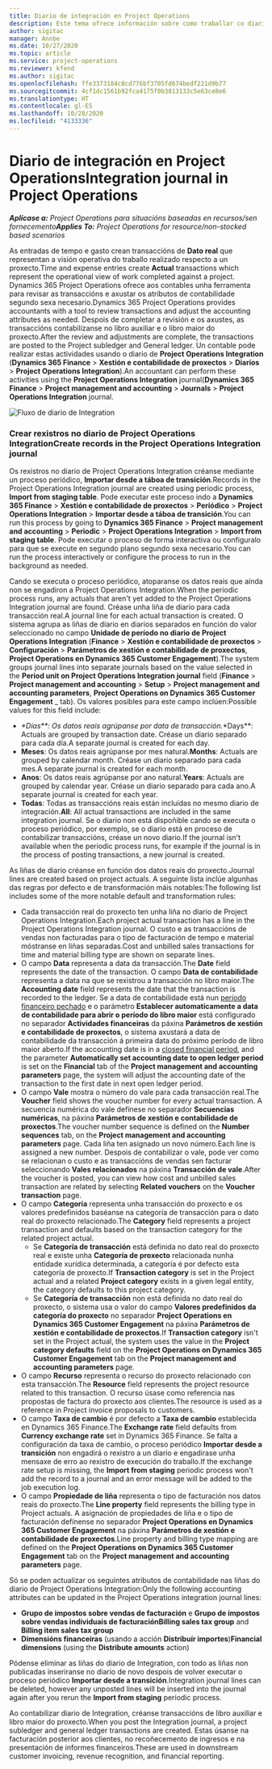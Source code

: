 ```yaml
---
title: Diario de integración en Project Operations
description: Este tema ofrece información sobre como traballar co diario de Integration en Project Operations.
author: sigitac
manager: Annbe
ms.date: 10/27/2020
ms.topic: article
ms.service: project-operations
ms.reviewer: kfend
ms.author: sigitac
ms.openlocfilehash: ffe3373184c8cd776bf3705fd674bedf221d9b77
ms.sourcegitcommit: 4cf1dc1561b92fca4175f0b3813133c5e63ce8e6
ms.translationtype: HT
ms.contentlocale: gl-ES
ms.lasthandoff: 10/28/2020
ms.locfileid: "4133336"
---
```

# <a name="integration-journal-in-project-operations"></a><span data-ttu-id="45d17-103">Diario de integración en Project Operations</span><span class="sxs-lookup"><span data-stu-id="45d17-103">Integration journal in Project Operations</span></span>

<span data-ttu-id="45d17-104">_**Aplícase a:** Project Operations para situacións baseadas en recursos/sen fornecemento_</span><span class="sxs-lookup"><span data-stu-id="45d17-104">_**Applies To:** Project Operations for resource/non-stocked based scenarios_</span></span>

<span data-ttu-id="45d17-105">As entradas de tempo e gasto crean transaccións de **Dato real** que representan a visión operativa do traballo realizado respecto a un proxecto.</span><span class="sxs-lookup"><span data-stu-id="45d17-105">Time and expense entries create **Actual** transactions which represent the operational view of work completed against a project.</span></span> <span data-ttu-id="45d17-106">Dynamics 365 Project Operations ofrece aos contables unha ferramenta para revisar as transaccións e axustar os atributos de contabilidade segundo sexa necesario.</span><span class="sxs-lookup"><span data-stu-id="45d17-106">Dynamics 365 Project Operations provides accountants with a tool to review transactions and adjust the accounting attributes as needed.</span></span> <span data-ttu-id="45d17-107">Despois de completar a revisión e os axustes, as transaccións contabilízanse no libro auxiliar e o libro maior do proxecto.</span><span class="sxs-lookup"><span data-stu-id="45d17-107">After the review and adjustments are complete, the transactions are posted to the Project subledger and General ledger.</span></span> <span data-ttu-id="45d17-108">Un contable pode realizar estas actividades usando o diario de **Project Operations Integration** (**Dynamics 365 Finance** > **Xestión e contabilidade de proxectos** > **Diarios** > **Project Operations Integration**).</span><span class="sxs-lookup"><span data-stu-id="45d17-108">An accountant can perform these activities using the **Project Operations Integration** journal(**Dynamics 365 Finance** > **Project management and accounting** > **Journals** > **Project Operations Integration** journal.</span></span>

![Fluxo de diario de Integration](./media/IntegrationJournal.png)

### <a name="create-records-in-the-project-operations-integration-journal"></a><span data-ttu-id="45d17-110">Crear rexistros no diario de Project Operations Integration</span><span class="sxs-lookup"><span data-stu-id="45d17-110">Create records in the Project Operations Integration journal</span></span>

<span data-ttu-id="45d17-111">Os rexistros no diario de Project Operations Integration créanse mediante un proceso periódico, **Importar desde a táboa de transición**.</span><span class="sxs-lookup"><span data-stu-id="45d17-111">Records in the Project Operations Integration journal are created using periodic process, **Import from staging table**.</span></span> <span data-ttu-id="45d17-112">Pode executar este proceso indo a **Dynamics 365 Finance** > **Xestión e contabilidade de proxectos** > **Periódico** > **Project Operations Integration** > **Importar desde a táboa de transición**.</span><span class="sxs-lookup"><span data-stu-id="45d17-112">You can run this process by going to **Dynamics 365 Finance** > **Project management and accounting** > **Periodic** > **Project Operations Integration** > **Import from staging table**.</span></span> <span data-ttu-id="45d17-113">Pode executar o proceso de forma interactiva ou configuralo para que se execute en segundo plano segundo sexa necesario.</span><span class="sxs-lookup"><span data-stu-id="45d17-113">You can run the process interactively or configure the process to run in the background as needed.</span></span>

<span data-ttu-id="45d17-114">Cando se executa o proceso periódico, atoparanse os datos reais que aínda non se engadiron a Project Operations Integration.</span><span class="sxs-lookup"><span data-stu-id="45d17-114">When the periodic process runs, any actuals that aren't yet added to the Project Operations Integration journal are found.</span></span> <span data-ttu-id="45d17-115">Créase unha liña de diario para cada transacción real.</span><span class="sxs-lookup"><span data-stu-id="45d17-115">A journal line for each actual transaction is created.</span></span>
<span data-ttu-id="45d17-116">O sistema agrupa as liñas de diario en diarios separados en función do valor seleccionado no campo **Unidade de período no diario de Project Operations Integration** (**Finance** > **Xestión e contabilidade de proxectos** > **Configuración** > **Parámetros de xestión e contabilidade de proxectos**, **Project Operations en Dynamics 365 Customer Engagement**).</span><span class="sxs-lookup"><span data-stu-id="45d17-116">The system groups journal lines into separate journals based on the value selected in the **Period unit on Project Operations Integration journal** field (**Finance** > **Project management and accounting** > **Setup** > **Project management and accounting parameters**, **Project Operations on Dynamics 365 Customer Engagement** _ tab).</span></span> <span data-ttu-id="45d17-117">Os valores posibles para este campo inclúen:</span><span class="sxs-lookup"><span data-stu-id="45d17-117">Possible values for this field include:</span></span>

  - <span data-ttu-id="45d17-118">_\*Días\*\*: Os datos reais agrúpanse por data de transacción.</span><span class="sxs-lookup"><span data-stu-id="45d17-118">_\*Days\*\*: Actuals are grouped by transaction date.</span></span> <span data-ttu-id="45d17-119">Créase un diario separado para cada día.</span><span class="sxs-lookup"><span data-stu-id="45d17-119">A separate journal is created for each day.</span></span>
  - <span data-ttu-id="45d17-120">**Meses**: Os datos reais agrúpanse por mes natural.</span><span class="sxs-lookup"><span data-stu-id="45d17-120">**Months**: Actuals are grouped by calendar month.</span></span> <span data-ttu-id="45d17-121">Créase un diario separado para cada mes.</span><span class="sxs-lookup"><span data-stu-id="45d17-121">A separate journal is created for each month.</span></span>
  - <span data-ttu-id="45d17-122">**Anos**: Os datos reais agrúpanse por ano natural.</span><span class="sxs-lookup"><span data-stu-id="45d17-122">**Years**: Actuals are grouped by calendar year.</span></span> <span data-ttu-id="45d17-123">Créase un diario separado para cada ano.</span><span class="sxs-lookup"><span data-stu-id="45d17-123">A separate journal is created for each year.</span></span>
  - <span data-ttu-id="45d17-124">**Todas**: Todas as transaccións reais están incluídas no mesmo diario de integración.</span><span class="sxs-lookup"><span data-stu-id="45d17-124">**All**: All actual transactions are included in the same integration journal.</span></span> <span data-ttu-id="45d17-125">Se o diario non está dispoñible cando se executa o proceso periódico, por exemplo, se o diario está en proceso de contabilizar transaccións, créase un novo diario.</span><span class="sxs-lookup"><span data-stu-id="45d17-125">If the journal isn't available when the periodic process runs, for example if the journal is in the process of posting transactions, a new journal is created.</span></span>

<span data-ttu-id="45d17-126">As liñas de diario créanse en función dos datos reais do proxecto.</span><span class="sxs-lookup"><span data-stu-id="45d17-126">Journal lines are created based on project actuals.</span></span> <span data-ttu-id="45d17-127">A seguinte lista inclúe algunhas das regras por defecto e de transformación máis notables:</span><span class="sxs-lookup"><span data-stu-id="45d17-127">The following list includes some of the more notable default and transformation rules:</span></span>

  - <span data-ttu-id="45d17-128">Cada transacción real do proxecto ten unha liña no diario de Project Operations Integration.</span><span class="sxs-lookup"><span data-stu-id="45d17-128">Each project actual transaction has a line in the Project Operations Integration journal.</span></span> <span data-ttu-id="45d17-129">O custo e as transaccións de vendas non facturadas para o tipo de facturación de tempo e material móstranse en liñas separadas.</span><span class="sxs-lookup"><span data-stu-id="45d17-129">Cost and unbilled sales transactions for time and material billing type are shown on separate lines.</span></span>
  - <span data-ttu-id="45d17-130">O campo **Data** representa a data da transacción.</span><span class="sxs-lookup"><span data-stu-id="45d17-130">The **Date** field represents the date of the transaction.</span></span> <span data-ttu-id="45d17-131">O campo **Data de contabilidade** representa a data na que se rexistrou a transacción no libro maior.</span><span class="sxs-lookup"><span data-stu-id="45d17-131">The **Accounting date** field represents the date that the transaction is recorded to the ledger.</span></span> <span data-ttu-id="45d17-132">Se a data de contabilidade está nun [período financeiro pechado](https://docs.microsoft.com/dynamics365/finance/general-ledger/close-general-ledger-at-period-end) e o parámetro **Establecer automaticamente a data de contabilidade para abrir o período do libro maior** está configurado no separador **Actividades financeiras** da páxina **Parámetros de xestión e contabilidade de proxectos**, o sistema axustará a data de contabilidade da transacción á primeira data do próximo período de libro maior aberto.</span><span class="sxs-lookup"><span data-stu-id="45d17-132">If the accounting date is in a [closed financial period](https://docs.microsoft.com/dynamics365/finance/general-ledger/close-general-ledger-at-period-end), and the parameter **Automatically set accounting date to open ledger period** is set on the **Financial** tab of the **Project management and accounting parameters** page, the system will adjust the accounting date of the transaction to the first date in next open ledger period.</span></span>
  - <span data-ttu-id="45d17-133">O campo **Vale** mostra o número do vale para cada transacción real.</span><span class="sxs-lookup"><span data-stu-id="45d17-133">The **Voucher** field shows the voucher number for every actual transaction.</span></span> <span data-ttu-id="45d17-134">A secuencia numérica do vale defínese no separador **Secuencias numéricas**, na páxina **Parámetros de xestión e contabilidade de proxectos**.</span><span class="sxs-lookup"><span data-stu-id="45d17-134">The voucher number sequence is defined on the **Number sequences** tab, on the **Project management and accounting parameters** page.</span></span> <span data-ttu-id="45d17-135">Cada liña ten asignado un novo número.</span><span class="sxs-lookup"><span data-stu-id="45d17-135">Each line is assigned a new number.</span></span> <span data-ttu-id="45d17-136">Despois de contabilizar o vale, pode ver como se relacionan o custo e as transaccións de vendas sen facturar seleccionando **Vales relacionados** na páxina **Transacción de vale**.</span><span class="sxs-lookup"><span data-stu-id="45d17-136">After the voucher is posted, you can view how cost and unbilled sales transaction are related by selecting **Related vouchers** on the **Voucher transaction** page.</span></span>
  - <span data-ttu-id="45d17-137">O campo **Categoría** representa unha transacción do proxecto e os valores predefinidos baséanse na categoría de transacción para o dato real do proxecto relacionado.</span><span class="sxs-lookup"><span data-stu-id="45d17-137">The **Category** field represents a project transaction and defaults based on the transaction category for the related project actual.</span></span>
    - <span data-ttu-id="45d17-138">Se **Categoría de transacción** está definida no dato real do proxecto real e existe unha **Categoría de proxecto** relacionada nunha entidade xurídica determinada, a categoría é por defecto esta categoría de proxecto.</span><span class="sxs-lookup"><span data-stu-id="45d17-138">If **Transaction category** is set in the Project actual and a related **Project category** exists in a given legal entity, the category defaults to this project category.</span></span>
    - <span data-ttu-id="45d17-139">Se **Categoría de transacción** non está definida no dato real do proxecto, o sistema usa o valor do campo **Valores predefinidos da categoría do proxecto** no separador **Project Operations en Dynamics 365 Customer Engagement** na páxina **Parámetros de xestión e contabilidade de proxectos**.</span><span class="sxs-lookup"><span data-stu-id="45d17-139">If **Transaction category** isn't set in the Project actual, the system uses the value in the **Project category defaults** field on the **Project Operations on Dynamics 365 Customer Engagement** tab on the **Project management and accounting parameters** page.</span></span>
  - <span data-ttu-id="45d17-140">O campo **Recurso** representa o recurso do proxecto relacionado con esta transacción.</span><span class="sxs-lookup"><span data-stu-id="45d17-140">The **Resource** field represents the project resource related to this transaction.</span></span> <span data-ttu-id="45d17-141">O recurso úsase como referencia nas propostas de factura do proxecto aos clientes.</span><span class="sxs-lookup"><span data-stu-id="45d17-141">The resource is used as a reference in Project invoice proposals to customers.</span></span>
  - <span data-ttu-id="45d17-142">O campo **Taxa de cambio** é por defecto a **Taxa de cambio** establecida en Dynamics 365 Finance.</span><span class="sxs-lookup"><span data-stu-id="45d17-142">The **Exchange rate** field defaults from **Currency exchange rate** set in Dynamics 365 Finance.</span></span> <span data-ttu-id="45d17-143">Se falta a configuración da taxa de cambio, o proceso periódico **Importar desde a transición** non engadirá o rexistro a un diario e engadirase unha mensaxe de erro ao rexistro de execución do traballo.</span><span class="sxs-lookup"><span data-stu-id="45d17-143">If the exchange rate setup is missing, the **Import from staging** periodic process won't add the record to a journal and an error message will be added to the job execution log.</span></span>
  - <span data-ttu-id="45d17-144">O campo **Propiedade de liña** representa o tipo de facturación nos datos reais do proxecto.</span><span class="sxs-lookup"><span data-stu-id="45d17-144">The **Line property** field represents the billing type in Project actuals.</span></span> <span data-ttu-id="45d17-145">A asignación de propiedades de liña e o tipo de facturación defínense no separador **Project Operations en Dynamics 365 Customer Engagement** na páxina **Parámetros de xestión e contabilidade de proxectos**.</span><span class="sxs-lookup"><span data-stu-id="45d17-145">Line property and billing type mapping are defined on the **Project Operations on Dynamics 365 Customer Engagement** tab on the **Project management and accounting parameters** page.</span></span>

<span data-ttu-id="45d17-146">Só se poden actualizar os seguintes atributos de contabilidade nas liñas do diario de Project Operations Integration:</span><span class="sxs-lookup"><span data-stu-id="45d17-146">Only the following accounting attributes can be updated in the Project Operations integration journal lines:</span></span>

- <span data-ttu-id="45d17-147">**Grupo de impostos sobre vendas de facturación** e **Grupo de impostos sobre vendas individuais de facturación**</span><span class="sxs-lookup"><span data-stu-id="45d17-147">**Billing sales tax group** and **Billing item sales tax group**</span></span>
- <span data-ttu-id="45d17-148">**Dimensións financeiras** (usando a acción **Distribuír importes**)</span><span class="sxs-lookup"><span data-stu-id="45d17-148">**Financial dimensions** (using the **Distribute amounts** action)</span></span>

<span data-ttu-id="45d17-149">Pódense eliminar as liñas do diario de Integration, con todo as liñas non publicadas inseriranse no diario de novo despois de volver executar o proceso periódico **Importar desde a transición**.</span><span class="sxs-lookup"><span data-stu-id="45d17-149">Integration journal lines can be deleted, however any unposted lines will be inserted into the journal again after you rerun the **Import from staging** periodic process.</span></span>

<span data-ttu-id="45d17-150">Ao contabilizar diario de Integration, créanse transaccións de libro auxiliar e libro maior do proxecto.</span><span class="sxs-lookup"><span data-stu-id="45d17-150">When you post the Integration journal, a project subledger and general ledger transactions are created.</span></span> <span data-ttu-id="45d17-151">Estas úsanse na facturación posterior aos clientes, no recoñecemento de ingresos e na presentación de informes financeiros.</span><span class="sxs-lookup"><span data-stu-id="45d17-151">These are used in downstream customer invoicing, revenue recognition, and financial reporting.</span></span>

